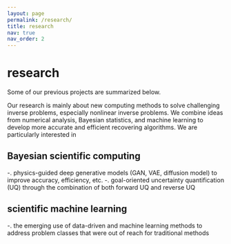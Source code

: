 ```yaml
---
layout: page
permalink: /research/
title: research
nav: true
nav_order: 2
---
```


# research
Some of our previous projects are summarized below.

Our research is mainly about new computing methods to solve challenging inverse problems, especially nonlinear inverse problems. 
We combine ideas from numerical analysis, Bayesian statistics, and machine learning to develop more accurate and efficient recovering algorithms. 
We are particularly interested in
## Bayesian scientific computing
-. physics-guided deep generative models (GAN, VAE, diffusion model) to improve accuracy, efficiency, etc.
-. goal-oriented uncertainty quantification (UQ) through the combination of both forward UQ and reverse UQ

## scientific machine learning
-. the emerging use of data-driven and machine learning methods to address problem classes that were out of reach for traditional methods
